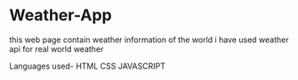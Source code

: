 # Weather-App

this web page contain weather information of the world 
i have used weather api for real world weather


Languages used-
HTML
CSS
JAVASCRIPT 
